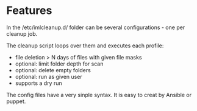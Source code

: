 # Features #

In the /etc/imlcleanup.d/ folder can be several configurations - one per cleanup job.

The cleanup script loops over them and executes each profile:

* file deletion > N days of files with given file masks
* optional: limit folder depth for scan
* optional: delete empty folders
* optional: run as given user
* supports a dry run

The config files have a very sinple syntax. It is easy to creat by Ansible or puppet.
